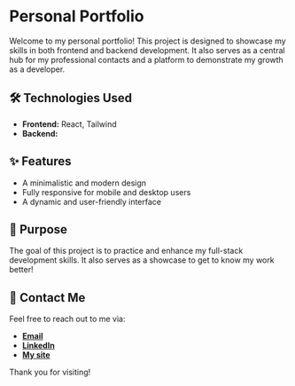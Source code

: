 # Personal Portfolio

Welcome to my personal portfolio! This project is designed to showcase my skills in both frontend and backend development. It also serves as a central hub for my professional contacts and a platform to demonstrate my growth as a developer.

## 🛠️ Technologies Used

- **Frontend:** React, Tailwind
- **Backend:**

## ✨ Features

- A minimalistic and modern design
- Fully responsive for mobile and desktop users
- A dynamic and user-friendly interface

## 🚀 Purpose

The goal of this project is to practice and enhance my full-stack development skills. It also serves as a showcase to get to know my work better!

## 💼 Contact Me

Feel free to reach out to me via:

- **[Email](mailto:gustavoavlis@icloud.com)**
- **[LinkedIn](https://www.linkedin.com/in/gustavoavlis/)**
- **[My site](https://silvagustavo.vercel.app/)**

Thank you for visiting!
